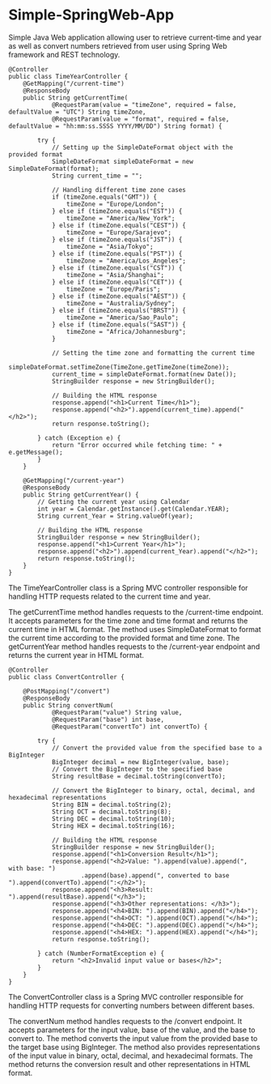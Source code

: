 # Simple-SpringWeb-App
Simple Java Web application allowing user to retrieve current-time and year as well as convert numbers retrieved from user using Spring Web framework and REST technology.

    @Controller
    public class TimeYearController {
        @GetMapping("/current-time")
        @ResponseBody
        public String getCurrentTime(
                @RequestParam(value = "timeZone", required = false, defaultValue = "UTC") String timeZone,
                @RequestParam(value = "format", required = false, defaultValue = "hh:mm:ss.SSSS YYYY/MM/DD") String format) {
    
            try {
                // Setting up the SimpleDateFormat object with the provided format
                SimpleDateFormat simpleDateFormat = new SimpleDateFormat(format);
                String current_time = "";
    
                // Handling different time zone cases
                if (timeZone.equals("GMT")) {
                    timeZone = "Europe/London";
                } else if (timeZone.equals("EST")) {
                    timeZone = "America/New_York";
                } else if (timeZone.equals("CEST")) {
                    timeZone = "Europe/Sarajevo";
                } else if (timeZone.equals("JST")) {
                    timeZone = "Asia/Tokyo";
                } else if (timeZone.equals("PST")) {
                    timeZone = "America/Los_Angeles";
                } else if (timeZone.equals("CST")) {
                    timeZone = "Asia/Shanghai";
                } else if (timeZone.equals("CET")) {
                    timeZone = "Europe/Paris";
                } else if (timeZone.equals("AEST")) {
                    timeZone = "Australia/Sydney";
                } else if (timeZone.equals("BRST")) {
                    timeZone = "America/Sao_Paulo";
                } else if (timeZone.equals("SAST")) {
                    timeZone = "Africa/Johannesburg";
                }
    
                // Setting the time zone and formatting the current time
                simpleDateFormat.setTimeZone(TimeZone.getTimeZone(timeZone));
                current_time = simpleDateFormat.format(new Date());
                StringBuilder response = new StringBuilder();
    
                // Building the HTML response
                response.append("<h1>Current Time</h1>");
                response.append("<h2>").append(current_time).append("</h2>");
                return response.toString();
    
            } catch (Exception e) {
                return "Error occurred while fetching time: " + e.getMessage();
            }
        }
    
        @GetMapping("/current-year")
        @ResponseBody
        public String getCurrentYear() {
            // Getting the current year using Calendar
            int year = Calendar.getInstance().get(Calendar.YEAR);
            String current_Year = String.valueOf(year);
    
            // Building the HTML response
            StringBuilder response = new StringBuilder();
            response.append("<h1>Current Year</h1>");
            response.append("<h2>").append(current_Year).append("</h2>");
            return response.toString();
        }
    }

The TimeYearController class is a Spring MVC controller responsible for handling HTTP requests related to the current time and year.

The getCurrentTime method handles requests to the /current-time endpoint. It accepts parameters for the time zone and time format and returns the current time in HTML format.
The method uses SimpleDateFormat to format the current time according to the provided format and time zone.
The getCurrentYear method handles requests to the /current-year endpoint and returns the current year in HTML format.

    @Controller
    public class ConvertController {
    
        @PostMapping("/convert")
        @ResponseBody
        public String convertNum(
                @RequestParam("value") String value,
                @RequestParam("base") int base,
                @RequestParam("convertTo") int convertTo) {
    
            try {
                // Convert the provided value from the specified base to a BigInteger
                BigInteger decimal = new BigInteger(value, base);
                // Convert the BigInteger to the specified base
                String resultBase = decimal.toString(convertTo);
    
                // Convert the BigInteger to binary, octal, decimal, and hexadecimal representations
                String BIN = decimal.toString(2);
                String OCT = decimal.toString(8);
                String DEC = decimal.toString(10);
                String HEX = decimal.toString(16);
    
                // Building the HTML response
                StringBuilder response = new StringBuilder();
                response.append("<h1>Conversion Result</h1>");
                response.append("<h2>Value: ").append(value).append(", with base: ")
                        .append(base).append(", converted to base ").append(convertTo).append(":</h2>");
                response.append("<h3>Result: ").append(resultBase).append("</h3>");
                response.append("<h3>Other representations: </h3>");
                response.append("<h4>BIN: ").append(BIN).append("</h4>");
                response.append("<h4>OCT: ").append(OCT).append("</h4>");
                response.append("<h4>DEC: ").append(DEC).append("</h4>");
                response.append("<h4>HEX: ").append(HEX).append("</h4>");
                return response.toString();
    
            } catch (NumberFormatException e) {
                return "<h2>Invalid input value or bases</h2>";
            }
        }
    }

The ConvertController class is a Spring MVC controller responsible for handling HTTP requests for converting numbers between different bases.

The convertNum method handles requests to the /convert endpoint. It accepts parameters for the input value, base of the value, and the base to convert to.
The method converts the input value from the provided base to the target base using BigInteger.
The method also provides representations of the input value in binary, octal, decimal, and hexadecimal formats.
The method returns the conversion result and other representations in HTML format.


